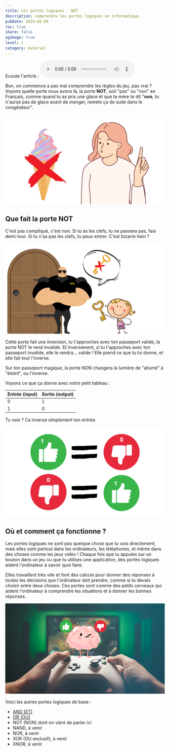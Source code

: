 ```yaml
---
title: Les portes logiques - NOT
description: comprendre les portes logiques en informatique
pubDate: 2025-02-09
toc: true
share: false
ogImage: true
level: 1
category: matériel
---
```


Ecoute l'article :
<audio controls>
  <source src="/lemon-squeezy/audio/porte-logique-not.mp3" type="audio/mpeg">
  Votre navigateur ne supporte pas l'élément audio.
</audio>

Bon, on commence a pas mal comprendre les règles du jeu, pas vrai ? 
Voyons quelle porte nous avons là, la porte **NOT**, soit "pas" ou "non" en Français, comme quand tu as pris une glace et que ta mère te dit "**non**, tu n'auras pas de glace avant de manger, remets ça de suite dans le congélateur".

![](../../assets/porte-logique-not/non.png)

## Que fait la porte NOT

C'est pas compliqué, c'est non. Si tu as les clefs, tu ne passera pas, fais demi-tour. Si tu n'as pas les clefs, tu peux entrer. C'est bizarre hein ? 

![](../../assets/porte-logique-not/porte-not.png)

Cette porte fait une inversion, tu t'approches avec ton passeport valide, la porte NOT le rend invalide. Et inversement, si tu t'approches avec ton passeport invalide, elle le rendra... valide ! Elle prend ce que tu lui donne, et elle fait tout l'inverse.

Sur ton passeport magique, la porte NON changera la lumière de "allumé" à "éteint", ou l'inverse.

Voyons ce que ça donne avec notre petit tableau : 

| Entrée (input)  | Sortie (output) |
| --- | ----- |
| 0   | 1     |
| 1   | 0     |

Tu vois ? Ca inverse simplement ton entrée.

![](../../assets/porte-logique-not/inverse.png)

## Où et comment ça fonctionne ?

Les portes logiques ne sont pas quelque chose que tu vois directement, mais elles sont partout dans les ordinateurs, les téléphones, et même dans des choses comme les jeux vidéo ! Chaque fois que tu appuies sur un bouton dans un jeu ou que tu utilises une application, des portes logiques aident l'ordinateur à savoir quoi faire.

Elles travaillent très vite et font des calculs pour donner des réponses à toutes les décisions que l'ordinateur doit prendre, comme si tu devais choisir entre deux choses. Ces portes sont comme des petits cerveaux qui aident l'ordinateur à comprendre les situations et à donner les bonnes réponses.

![](../../assets/porte-logique-not/cerveau.png)

Voici les autres portes logiques de base :

- [AND (ET)](/lemon-squeezy/parcours/porte-logique-and)
- [OR (OU)](/lemon-squeezy/parcours/porte-logique-or)
- NOT (NON) dont on vient de parler ici
- NAND, à venir
- NOR, à venir
- XOR (OU exclusif), à venir
- XNOR, à venir